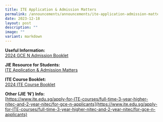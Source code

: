 ```yaml
---
title: ITE Application & Admission Matters
permalink: /announcements/announcements/ite-application-admission-matters/
date: 2023-12-18
layout: post
description: ""
image: ""
variant: markdown
---
```

**Useful Information:**<br>
[2024 GCE N Admission Booklet](/files/2024_gce-n_admission_booklet.pdf)

**JIE Resource for Students:**<br>
[ITE Application &amp; Admission Matters](/files/2023_jie_resources.pdf)

**ITE Course Booklet:**<br>
[2024 ITE Course Booklet](/files/2024_ite_course_booklet.pdf)

**Other (JIE ‘N’) Info:**<br>
[https://www.ite.edu.sg/apply-for-ITE-courses/full-time-3-year-higher-nitec-and-2-year-nitec/for-gce-n-applicants](https://www.ite.edu.sg/apply-for-ITE-courses/full-time-3-year-higher-nitec-and-2-year-nitec/for-gce-n-applicants)